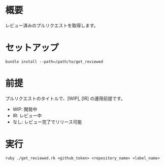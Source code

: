 # 概要

レビュー済みのプルリクエストを取得します。

# セットアップ

    bundle install --path=/path/to/get_reviewed

# 前提

プルリクエストのタイトルで、[WIP], [IR] の運用前提です。

- WIP: 開発中
- IR: レビュー中
- なし: レビュー完了でリリース可能

# 実行

    ruby ./get_reviewed.rb <github_token> <repository_name> <label_name>
